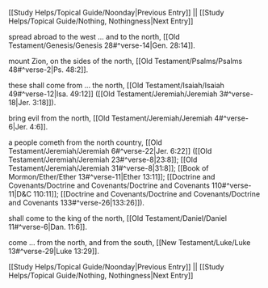 [[Study Helps/Topical Guide/Noonday|Previous Entry]]  ||  [[Study Helps/Topical Guide/Nothing, Nothingness|Next Entry]]

 spread abroad to the west ... and to the north, [[Old Testament/Genesis/Genesis 28#^verse-14|Gen. 28:14]].

 mount Zion, on the sides of the north, [[Old Testament/Psalms/Psalms 48#^verse-2|Ps. 48:2]].

 these shall come from ... the north, [[Old Testament/Isaiah/Isaiah 49#^verse-12|Isa. 49:12]] ([[Old Testament/Jeremiah/Jeremiah 3#^verse-18|Jer. 3:18]]).

 bring evil from the north, [[Old Testament/Jeremiah/Jeremiah 4#^verse-6|Jer. 4:6]].

 a people cometh from the north country, [[Old Testament/Jeremiah/Jeremiah 6#^verse-22|Jer. 6:22]] ([[Old Testament/Jeremiah/Jeremiah 23#^verse-8|23:8]]; [[Old Testament/Jeremiah/Jeremiah 31#^verse-8|31:8]]; [[Book of Mormon/Ether/Ether 13#^verse-11|Ether 13:11]]; [[Doctrine and Covenants/Doctrine and Covenants/Doctrine and Covenants 110#^verse-11|D&C 110:11]]; [[Doctrine and Covenants/Doctrine and Covenants/Doctrine and Covenants 133#^verse-26|133:26]]).

 shall come to the king of the north, [[Old Testament/Daniel/Daniel 11#^verse-6|Dan. 11:6]].

 come ... from the north, and from the south, [[New Testament/Luke/Luke 13#^verse-29|Luke 13:29]].

[[Study Helps/Topical Guide/Noonday|Previous Entry]]  ||  [[Study Helps/Topical Guide/Nothing, Nothingness|Next Entry]]